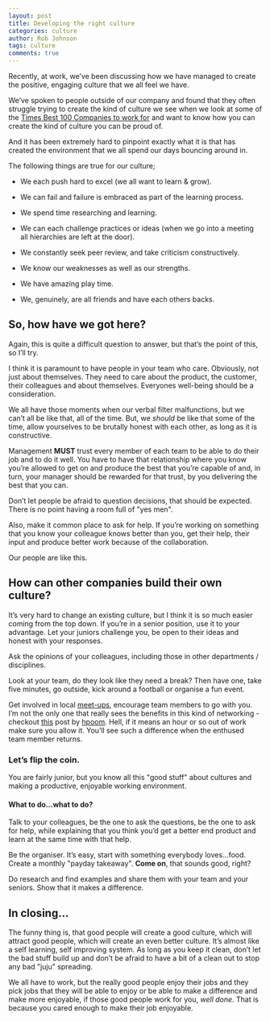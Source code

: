 ```yaml
---
layout: post
title: Developing the right culture
categories: culture
author: Rob Johnson
tags: culture
comments: true
---
```


Recently, at work, we’ve been discussing how we have managed to create the positive, engaging culture that we all feel we have.

We’ve spoken to people outside of our company and found that they often struggle trying to create the kind of culture we see when we look at some of the [Times Best 100 Companies to work for](http://www.thesundaytimes.co.uk/best100companies) and want to know how you can create the kind of culture you can be proud of.

And it has been extremely hard to pinpoint exactly what it is that has created the environment that we all spend our days bouncing around in.

The following things are true for our culture;

* We each push hard to excel (we all want to learn & grow).

* We can fail and failure is embraced as part of the learning process.

* We spend time researching and learning.

* We can each challenge practices or ideas (when we go into a meeting all hierarchies are left at the door).

* We constantly seek peer review, and take criticism constructively.

* We know our weaknesses as well as our strengths.

* We have amazing play time.

* We, genuinely, are all friends and have each others backs.

## So, how have we got here?

Again, this is quite a difficult question to answer, but that’s the point of this, so I’ll try.

I think it is paramount to have people in your team who care. Obviously, not just about themselves. They need to care about the product, the customer, their colleagues and about themselves. Everyones well-being should be a consideration.

We all have those moments when our verbal filter malfunctions, but we can’t all be like that, all of the time. But, we *should* be like that some of the time, allow yourselves to be brutally honest with each other, as long as it is constructive.

Management **MUST** trust every member of each team to be able to do their job and to do it well. You have to have that relationship where you know you’re allowed to get on and produce the best that you’re capable of and, in turn, your manager should be rewarded for that trust, by you delivering the best that you can.

Don’t let people be afraid to question decisions, that should be expected. There is no point having a room full of "yes men".

Also, make it common place to ask for help. If you’re working on something that you know your colleague knows better than you, get their help, their input and produce better work because of the collaboration.

Our people are like this.

## How can other companies build their own culture?

It’s very hard to change an existing culture, but I think it is so much easier coming from the top down. If you’re in a senior position, use it to your advantage. Let your juniors challenge you, be open to their ideas and honest with your responses.

Ask the opinions of your colleagues, including those in other departments / disciplines.

Look at your team, do they look like they need a break? Then have one, take five minutes, go outside, kick around a football or organise a fun event.

Get involved in local [meet-ups](http://www.meetup.com/), encourage team members to go with you. I’m not the only one that really sees the benefits in this kind of networking - checkout [this](http://hpoom.co.uk/posts/go-out-and-network.html) post by [hpoom](https://twitter.com/@hpoom). Hell, if it means an hour or so out of work make sure you allow it. You’ll see such a difference when the enthused team member returns.

### Let’s flip the coin.

You are fairly junior, but you know all this "good stuff" about cultures and making a productive, enjoyable working environment.

#### What to do…what to do?

Talk to your colleagues, be the one to ask the questions, be the one to ask for help, while explaining that you think you’d get a better end product and learn at the same time with that help.

Be the organiser. It’s easy, start with something everybody loves…food. Create a monthly "payday takeaway". **Come on**, that sounds good, right?

Do research and find examples and share them with your team and your seniors. Show that it makes a difference.

## In closing…

The funny thing is, that good people will create a good culture, which will attract good people, which will create an even better culture. It’s almost like a self learning, self improving system. As long as you keep it clean, don’t let the bad stuff build up and don’t be afraid to have a bit of a clean out to stop any bad "juju" spreading.

We all have to work, but the really good people enjoy their jobs and they pick jobs that they will be able to enjoy or be able to make a difference and make more enjoyable, if those good people work for you, *well done*. That is because you cared enough to make their job enjoyable.

